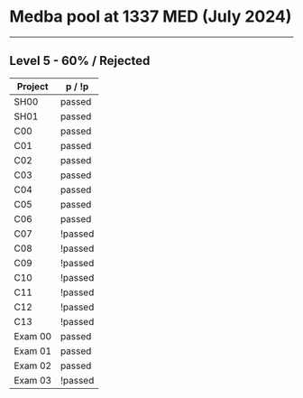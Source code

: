 # Medba pool at 1337 MED (July 2024)

---

## Level 5 - 60% / Rejected

| Project | p / !p |
|----------|----------|
| SH00 | passed |
| SH01 | passed |
| C00 | passed |
| C01 | passed |
| C02 | passed |
| C03 | passed |
| C04 | passed |
| C05 | passed |
| C06 | passed |
| C07 | !passed |
| C08 | !passed |
| C09 | !passed |
| C10 | !passed |
| C11 | !passed |
| C12 | !passed |
| C13 | !passed |
| Exam 00 | passed |
| Exam 01 | passed |
| Exam 02 | passed |
| Exam 03 | !passed |
